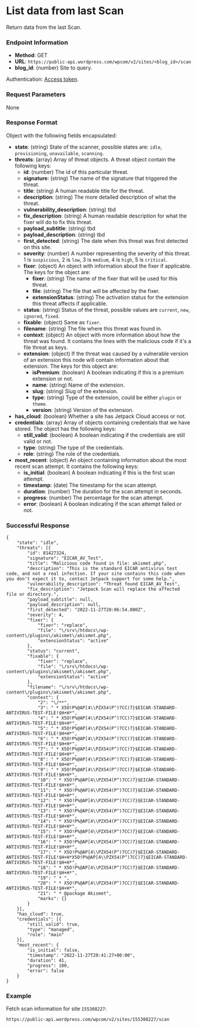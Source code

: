 # List data from last Scan 

Return data from the last Scan.

### Endpoint Information

- __Method__: GET
- __URL__: `https://public-api.wordpress.com/wpcom/v2/sites/<blog_id>/scan`
- __blog_id__: (number) Site to query.

Authentication: [Access token](/jetpack/jetpack-start-endpoints/authentication.md).

### Request Parameters

None

### Response Format

Object with the following fields encapsulated:

- __state__: (string) State of the scanner, possible states are: `idle`, `provisioning`, `unavailable`, `scanning`.
- __threats__: (array) Array of threat objects. A threat object contain the following keys:
  - __id__: (number) The id of this particular threat.
  - __signature__: (string) The name of the signature that triggered the threat.
  - __title__: (string) A human readable title for the threat.
  - __description__: (string) The more detailed description of what the threat.
  - __vulnerability_description__: (string) tbd
  - __fix_description__: (string) A human readable description for what the fixer will do to fix this threat.
  - __payload_subtitle__: (string) tbd
  - __payload_description__: (string) tbd
  - __first_detected__: (string) The date when this threat was first detected on this site.
  - __severity__: (number) A number representing the severity of this threat. 1 is `suspicious`, 2 is `low`, 3 is `medium`, 4 is `high`, 5 is `critical`.
  - __fixer__: (object) An object with information about the fixer if applicable. The keys for the object are:
	- __fixer__: (string) The name of the fixer that will be used for this threat.
	- __file__: (string) The file that will be affected by the fixer.
	- __extensionStatus__: (string) The activation status for the extension this threat affects if applicable.
  - __status__: (string) Status of the threat, possible values are `current`, `new`, `ignored`, `fixed`.
  - __fixable__: (object) Same as `fixer`.
  - __filename__: (string) The file where this threat was found in.
  - __context__: (object) An object with more information about how the threat was found. It contains the lines with the malicious code if it's a file threat as keys.
  - __extension__: (object) If the threat was caused by a vulnerable version of an extension this node will contain information about that extension. The keys for this object are:
	- __isPremium__: (boolean) A boolean indicating if this is a premium extension or not.
	- __name__: (string) Name of the extension.
	- __slug__: (string) Slug of the extension.
	- __type__: (string) Type of the extension, could be either `plugin` or `theme`.
	- __version__: (string) Version of the extension.
- __has_cloud__: (boolean) Whether a site has Jetpack Cloud access or not.
- __credentials__: (array) Array of objects containing credentials that we have stored. The object has the following keys:
  - __still_valid__: (boolean) A boolean indicating if the credentials are still valid or not.
  - __type__: (string) The type of the credentials.
  - __role__: (string) The role of the credentials.
- __most_recent__: (object) An object containing information about the most recent scan attempt. It contains the following keys:
  - __is_initial__: (boolean) A boolean indicating if this is the first scan attempt.
  - __timestamp__: (date) The timestamp for the scan attempt.
  - __duration__: (number) The duration for the scan attempt in seconds.
  - __progress__: (number) The percentage for the scan attempt.
  - __error__: (boolean) A boolean indicating if the scan attempt failed or not.

### Successful Response

```
{
	"state": "idle",
	"threats": [{
		"id": 81427324,
		"signature": "EICAR_AV_Test",
		"title": "Malicious code found in file: akismet.php",
		"description": "This is the standard EICAR antivirus test code, and not a real infection. If your site contains this code when you don't expect it to, contact Jetpack support for some help.",
		"vulnerability_description": "Threat found EICAR_AV_Test",
		"fix_description": "Jetpack Scan will replace the affected file or directory.",
		"payload_subtitle": null,
		"payload_description": null,
		"first_detected": "2022-11-27T20:06:54.000Z",
		"severity": 4,
		"fixer": {
			"fixer": "replace",
			"file": "\/srv\/htdocs\/wp-content\/plugins\/akismet\/akismet.php",
			"extensionStatus": "active"
		},
		"status": "current",
		"fixable": {
			"fixer": "replace",
			"file": "\/srv\/htdocs\/wp-content\/plugins\/akismet\/akismet.php",
			"extensionStatus": "active"
		},
		"filename": "\/srv\/htdocs\/wp-content\/plugins\/akismet\/akismet.php",
		"context": {
			"2": "\/**",
			"3": " * X5O!P%@AP[4\\PZX54(P^)7CC)7}$EICAR-STANDARD-ANTIVIRUS-TEST-FILE!$H+H*",
			"4": " * X5O!P%@AP[4\\PZX54(P^)7CC)7}$EICAR-STANDARD-ANTIVIRUS-TEST-FILE!$H+H*",
			"5": " * X5O!P%@AP[4\\PZX54(P^)7CC)7}$EICAR-STANDARD-ANTIVIRUS-TEST-FILE!$H+H*",
			"6": " * X5O!P%@AP[4\\PZX54(P^)7CC)7}$EICAR-STANDARD-ANTIVIRUS-TEST-FILE!$H+H*",
			"7": " * X5O!P%@AP[4\\PZX54(P^)7CC)7}$EICAR-STANDARD-ANTIVIRUS-TEST-FILE!$H+H*",
			"8": " * X5O!P%@AP[4\\PZX54(P^)7CC)7}$EICAR-STANDARD-ANTIVIRUS-TEST-FILE!$H+H*",
			"9": " * X5O!P%@AP[4\\PZX54(P^)7CC)7}$EICAR-STANDARD-ANTIVIRUS-TEST-FILE!$H+H*",
			"10": " * X5O!P%@AP[4\\PZX54(P^)7CC)7}$EICAR-STANDARD-ANTIVIRUS-TEST-FILE!$H+H*",
			"11": " * X5O!P%@AP[4\\PZX54(P^)7CC)7}$EICAR-STANDARD-ANTIVIRUS-TEST-FILE!$H+H*",
			"12": " * X5O!P%@AP[4\\PZX54(P^)7CC)7}$EICAR-STANDARD-ANTIVIRUS-TEST-FILE!$H+H*",
			"13": " * X5O!P%@AP[4\\PZX54(P^)7CC)7}$EICAR-STANDARD-ANTIVIRUS-TEST-FILE!$H+H*",
			"14": " * X5O!P%@AP[4\\PZX54(P^)7CC)7}$EICAR-STANDARD-ANTIVIRUS-TEST-FILE!$H+H*",
			"15": " * X5O!P%@AP[4\\PZX54(P^)7CC)7}$EICAR-STANDARD-ANTIVIRUS-TEST-FILE!$H+H*",
			"16": " * X5O!P%@AP[4\\PZX54(P^)7CC)7}$EICAR-STANDARD-ANTIVIRUS-TEST-FILE!$H+H*",
			"17": " * X5O!P%@AP[4\\PZX54(P^)7CC)7}$EICAR-STANDARD-ANTIVIRUS-TEST-FILE!$H+H*X5O!P%@AP[4\\PZX54(P^)7CC)7}$EICAR-STANDARD-ANTIVIRUS-TEST-FILE!$H+H*",
			"18": " * X5O!P%@AP[4\\PZX54(P^)7CC)7}$EICAR-STANDARD-ANTIVIRUS-TEST-FILE!$H+H*",
			"19": " * ",
			"20": " * X5O!P%@AP[4\\PZX54(P^)7CC)7}$EICAR-STANDARD-ANTIVIRUS-TEST-FILE!$H+H*",
			"21": " * @package Akismet",
			"marks": {}
		}
	}],
	"has_cloud": true,
	"credentials": [{
		"still_valid": true,
		"type": "managed",
		"role": "main"
	}],
	"most_recent": {
		"is_initial": false,
		"timestamp": "2022-11-27T20:41:27+00:00",
		"duration": 41,
		"progress": 100,
		"error": false
	}
}
```

### Example

Fetch scan information for site `155308227`:

`https://public-api.wordpress.com/wpcom/v2/sites/155308227/scan`
